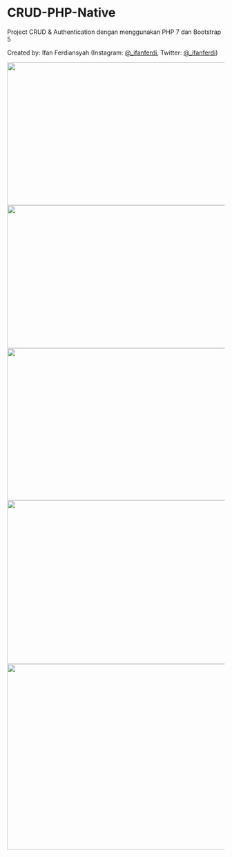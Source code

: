 # CRUD-PHP-Native
Project CRUD &amp; Authentication dengan menggunakan PHP 7 dan Bootstrap 5 

Created by: Ifan Ferdiansyah (Instagram: [@_ifanferdi](https://www.instagram.com/_ifanferdi), Twitter: [@_ifanferdi](https://twitter.com/_ifanferdi))

<img src="https://user-images.githubusercontent.com/89011748/142804202-00bfc179-a183-4cef-b598-7a6a71125570.png" width="683" height="331"/>
<img src="https://user-images.githubusercontent.com/89011748/142804309-ced24e67-413c-44bd-bd9b-510223e441a5.png" width="683" height="331"/>
<img src="https://user-images.githubusercontent.com/89011748/142804337-cffc0940-0a56-4527-9660-ab41298b5eb1.png" width="683" height="352"/>
<img src="https://user-images.githubusercontent.com/89011748/142804421-b9b79d0c-3cb2-4676-b3c5-4b0f80d21390.png" width="683" height="379"/>
<img src="https://user-images.githubusercontent.com/89011748/142804466-b8f3697e-a175-4ad2-99e3-4415fc3fcd7d.png" width="683" height="430"/>
